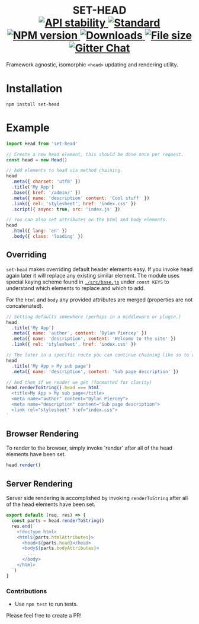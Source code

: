 <h1 align="center">
  <!-- Logo -->
  SET-HEAD
  <br/>

  <!-- Stability -->
  <a href="https://nodejs.org/api/documentation.html#documentation_stability_index">
    <img src="https://img.shields.io/badge/stability-stable-brightgreen.svg?style=flat-square" alt="API stability"/>
  </a>
  <!-- Standard -->
  <a href="https://github.com/feross/standard">
    <img src="https://img.shields.io/badge/code%20style-standard-brightgreen.svg?style=flat-square" alt="Standard"/>
  </a>
  <!-- NPM version -->
  <a href="https://npmjs.org/package/set-head">
    <img src="https://img.shields.io/npm/v/set-head.svg?style=flat-square" alt="NPM version"/>
  </a>
  <!-- Downloads -->
  <a href="https://npmjs.org/package/set-head">
    <img src="https://img.shields.io/npm/dm/set-head.svg?style=flat-square" alt="Downloads"/>
  </a>
  <!-- File size -->
  <a href="https://github.com/rill-js/rill/blob/master/dist/rill.js">
    <img src="https://badge-size.herokuapp.com/rill-js/rill/master/dist/rill.js?style=flat-square" alt="File size"/>
  </a>
  <!-- Gitter Chat -->
  <a href="https://gitter.im/DylanPiercey/set-head">
    <img src="https://img.shields.io/gitter/room/DylanPiercey/set-head.svg?style=flat-square" alt="Gitter Chat"/>
  </a>
</h1>

Framework agnostic, isomorphic `<head>` updating and rendering utility.

# Installation

```console
npm install set-head
```

# Example

```javascript
import Head from 'set-head'

// Create a new head element, this should be done once per request.
const head = new Head()

// Add elements to head via method chaining.
head
  .meta({ charset: 'utf8' })
  .title('My App')
  .base({ href: '/admin/' })
  .meta({ name: 'description' content: 'Cool stuff' })
  .link({ rel: 'stylesheet', href: 'index.css' })
  .script({ async: true, src: 'index.js' })

// You can also set attributes on the html and body elements.
head
  .html({ lang: 'en' })
  .body({ class: 'loading' })
```

## Overriding

`set-head` makes overriding default header elements easy. If you invoke head again later it will replace any existing similar element.
The module uses special keying scheme found in [`./src/base.js`](https://github.com/DylanPiercey/set-head/blob/master/src/base.js#L4) under `const KEYS` to understand which elements to replace and which to add.

For the `html` and `body` any provided attributes are merged (properties are not concatenated).

```js
// Setting defaults somewhere (perhaps in a middleware or plugin.)
head
  .title('My App')
  .meta({ name: 'author', content: 'Dylan Piercey' })
  .meta({ name: 'description', content: 'Welcome to the site' })
  .link({ rel: 'stylesheet', href: 'index.css' })

// The later in a specific route you can continue chaining like so to override.
head
  .title('My App > My sub page')
  .meta({ name: 'description', content: 'Sub page description' })

// And then if we render we get (formatted for clarity)
head.renderToString().head === html`
  <title>My App > My sub page</title>
  <meta name="author" content="Dylan Piercey">
  <meta name="description" content="Sub page description">
  <link rel="stylesheet" href="index.css">
`
```


## Browser Rendering

To render to the browser, simply invoke 'render' after all of the head elements have been set.

```js
head.render()
```

## Server Rendering

Server side rendering is accomplished by invoking `renderToString` after all of the head elements have been set.

```js
export default (req, res) => {
  const parts = head.renderToString()
  res.end(`
    <!doctype html>
    <html${parts.htmlAttributes}>
      <head>${parts.head}</head>
      <body${parts.bodyAttributes}>
        ...
      </body>
    </html>
  `)
}
```

### Contributions

* Use `npm test` to run tests.

Please feel free to create a PR!
